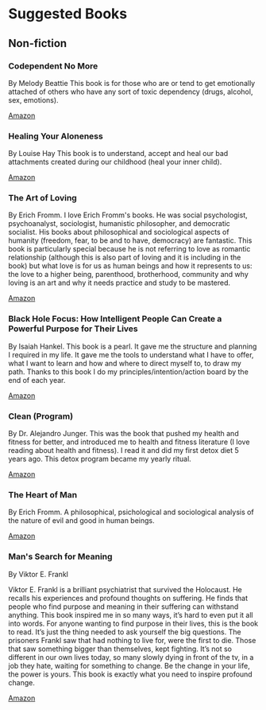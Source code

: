 <!-- TITLE: Books -->
<!-- SUBTITLE: Recommended by empaths for empaths -->

# Suggested Books

## Non-fiction

### Codependent No More
By Melody Beattie
This book is for those who are or tend to get emotionally attached of others who have any sort of toxic dependency (drugs, alcohol, sex, emotions).

[Amazon](https://www.amazon.com/Codependent-No-More-Controlling-Yourself/dp/0894864025)

### Healing Your Aloneness
By Louise Hay
This book is to understand, accept and heal our bad attachments created during our childhood (heal your inner child).

[Amazon](https://www.amazon.com/Healing-Your-Aloneness-Finding-Wholeness-ebook/dp/B009R4P5G4)

### The Art of Loving
By Erich Fromm.
I love Erich Fromm's books. He was social psychologist, psychoanalyst, sociologist, humanistic philosopher, and democratic socialist. His books about philosophical and sociological aspects of humanity (freedom, fear, to be and to have, democracy) are fantastic. This book is particularly special because he is not referring to love as romantic relationship (although this is also part of loving and it is including in the book) but what love is for us as human beings and how it represents to us: the love to a higher being, parenthood, brotherhood, community and why loving is an art and why it needs practice and study to be mastered.

[Amazon](https://www.amazon.com/Art-Loving-Erich-Fromm-ebook/dp/B00BBPWAJC)

### Black Hole Focus: How Intelligent People Can Create a Powerful Purpose for Their Lives
By Isaiah Hankel. This book is a pearl. It gave me the structure and planning I required in my life. It gave me the tools to understand what I have to offer, what I want to learn and how and where to direct myself to, to draw my path. Thanks to this book I do my principles/intention/action board by the end of each year.

[Amazon](https://www.amazon.com/Black-Hole-Focus-Intelligent-Powerful-ebook/dp/B00JYC1EQ4/ref=sr_1_1?s=books&ie=UTF8&qid=1535354886&sr=1-1&keywords=black+hole+focus)

###  Clean (Program)
By Dr. Alejandro Junger. This was the book that pushed my health and fitness for better, and introduced me to health and fitness literature (I love reading about health and fitness). I read it and did my first detox diet 5 years ago. This detox program became my yearly ritual.

[Amazon](https://www.amazon.com/Clean-Expanded-Revolutionary-Program-Restore-ebook/dp/B007MAU5UG/ref=sr_1_2?s=books&ie=UTF8&qid=1535356397&sr=1-2&keywords=clean+program)

### The Heart of Man
By Erich Fromm. A philosophical, psichological and sociological analysis of the nature of evil and good in human beings. 

[Amazon](https://www.amazon.com/Heart-Man-Genius-Good-Evil-ebook/dp/B0049B30WG/ref=sr_1_1?s=books&ie=UTF8&qid=1535356801&sr=1-1&keywords=erich+fromm+the+heart+of+man)

### Man's Search for Meaning
By Viktor E. Frankl

Viktor E. Frankl is a brilliant psychiatrist that survived the Holocaust. He recalls his experiences and profound thoughts on suffering. He finds that people who find purpose and meaning in their suffering can withstand anything. This book inspired me in so many ways, it’s hard to even put it all into words. For anyone wanting to find purpose in their lives, this is the book to read. It’s just the thing needed to ask yourself the big questions. The prisoners Frankl saw that had nothing to live for, were the first to die. Those that saw something bigger than themselves, kept fighting. It’s not so different in our own lives today, so many slowly dying in front of the tv, in a job they hate, waiting for something to change. Be the change in your life, the power is yours. This book is exactly what you need to inspire profound change.

[Amazon](https://www.amazon.com/Mans-Search-Meaning-Viktor-Frankl/dp/080701429X)